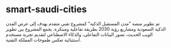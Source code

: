 # smart-saudi-cities
 تم تطوير منصة "مدن المستقبل الذكية" كمشروع تقني متقدم يهدف إلى عرض المدن الذكية السعودية ومشاريع رؤية 2030 بطريقة تفاعلية ومبتكرة. يجمع المشروع بين تطوير الويب الحديث، تصور البيانات التفاعلي، والذكاء الاصطناعي لتقديم تجربة مستخدم استثنائية تعكس طموحات المملكة التقنية.
